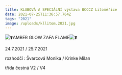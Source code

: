 ```yaml
---
title: KLUBOVÁ A SPECIÁLNÍ výstava BCCCZ Litoměřice
date: 2021-07-25T11:36:57.764Z
tags: "2021"
image: /uploads/kllitom.2021.jpg
---
```

<!--StartFragment-->

![❣️](https://static.xx.fbcdn.net/images/emoji.php/v9/teb/1/16/2763.png)AMBER GLOW ZAFA FLAME![❣️](https://static.xx.fbcdn.net/images/emoji.php/v9/teb/1/16/2763.png)

24.7.2021 / 25.7.2021

rozhodčí : Švarcová Monika / Krinke Milan

třída čestná V2 / V4

<!--EndFragment-->